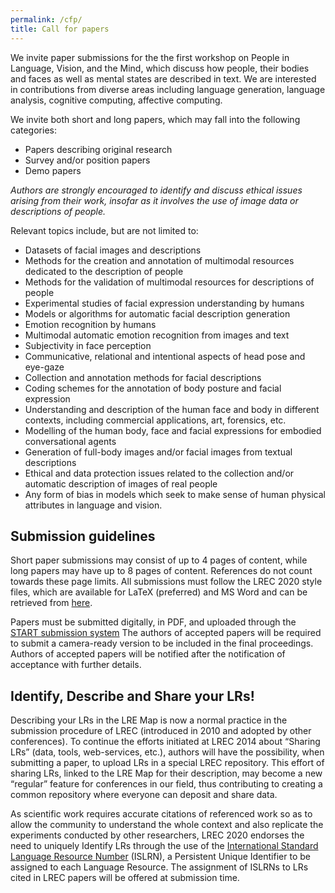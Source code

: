 ```yaml
---
permalink: /cfp/
title: Call for papers
---
```


We invite paper submissions for the the first workshop on People in Language, Vision, and the Mind, which discuss how people, their bodies and faces as well as mental states are described in text. We are interested in contributions from diverse areas including language generation, language analysis, cognitive computing, affective computing.

We invite both short and long papers, which may fall into the following categories:

- Papers describing original research
- Survey and/or position papers
- Demo papers

*Authors are strongly encouraged to identify and discuss ethical issues arising from their work, insofar as it involves the use of image data or descriptions of people.*


Relevant topics include, but are not limited to:

- Datasets of facial images and descriptions
- Methods for the creation and annotation of multimodal resources dedicated to the description of people
- Methods for the validation of  multimodal resources for descriptions of people
- Experimental studies of facial expression understanding by humans
- Models or algorithms for automatic facial description generation
- Emotion recognition by humans
- Multimodal automatic emotion recognition from images and text
- Subjectivity in face perception
- Communicative, relational and intentional aspects of head pose and eye-gaze
- Collection and annotation methods for facial descriptions
- Coding schemes for the annotation of body posture and facial expression
- Understanding and description of the human face and body in different contexts, including commercial applications, art, forensics, etc. 
- Modelling of the human body, face and facial expressions for embodied conversational agents
- Generation of full-body images and/or facial images from textual descriptions
- Ethical and data protection issues related to the collection and/or automatic description of images of real people
- Any form of bias in models which seek to make sense of human physical attributes in language and vision.




## Submission guidelines
Short paper submissions may consist of up to 4 pages of content, while long papers may have up to 8 pages of content. References do not count towards these page limits.
All submissions must follow the LREC 2020 style files, which are available for LaTeX (preferred) and MS Word and can be retrieved from [here](https://lrec2020.lrec-conf.org/en/submission2020/authors-kit/).

Papers must be submitted digitally, in PDF, and uploaded through the [START submission system](https://www.softconf.com/lrec2020/ONION2020/) The authors of accepted papers will be required to submit a camera-ready version to be included in the final proceedings. Authors of accepted papers will be notified after the notification of acceptance with further details.

## Identify, Describe and Share your LRs!
Describing your LRs in the LRE Map is now a normal practice in the submission procedure of LREC (introduced in 2010 and adopted by other conferences). To continue the efforts initiated at LREC 2014 about “Sharing LRs” (data, tools, web-services, etc.), authors will have the possibility,  when submitting a paper, to upload LRs in a special LREC repository.  This effort of sharing LRs, linked to the LRE Map for their description, may become a new “regular” feature for conferences in our field, thus contributing to creating a common repository where everyone can deposit and share data.

As scientific work requires accurate citations of referenced work so as to allow the community to understand the whole context and also replicate the experiments conducted by other researchers, LREC 2020 endorses the need to uniquely Identify LRs through the use of the [International Standard Language Resource Number](www.islrn.org) (ISLRN), a Persistent Unique Identifier to be assigned to each Language Resource. The assignment of ISLRNs to LRs cited in LREC papers  will be offered at submission time.

